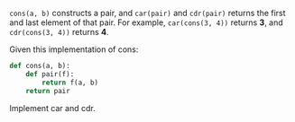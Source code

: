 `cons(a, b)` constructs a pair, and `car(pair)` and `cdr(pair)` returns the first and last element of that pair. For example, `car(cons(3, 4))` returns __3__, and `cdr(cons(3, 4))` returns __4__.

Given this implementation of cons:
```python
def cons(a, b):
    def pair(f):
        return f(a, b)
    return pair
```
Implement car and cdr.
